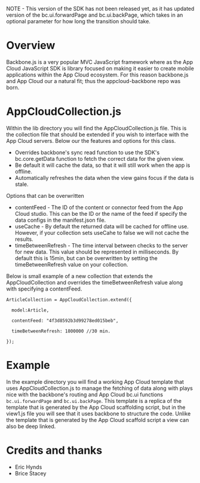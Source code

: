 NOTE - This version of the SDK has not been released yet, as it has updated version of the bc.ui.forwardPage and bc.ui.backPage, which takes in an optional parameter for how long the transition should take.

Overview
=================

Backbone.js is a very popular MVC JavaScript framework where as the App Cloud JavaScript SDK is library focused on making it easier to create mobile applications within the App Cloud ecosystem.  For this reason backbone.js and App Cloud our a natural fit; thus the appcloud-backbone repo was born.

AppCloudCollection.js
=================

Within the lib directory you will find the AppCloudCollection.js file.  This is the collection file that should be extended if you wish to interface with the App Cloud servers.  Below our the features and options for this class.

* Overrides backbone's sync read function to use the SDK's bc.core.getData function to fetch the correct data for the given view.
* Be default it will cache the data, so that it will still work when the app is offline.
* Automatically refreshes the data when the view gains focus if the data is stale.

Options that can be overwritten

* contentFeed - The ID of the content or connector feed from the App Cloud studio.  This can be the ID or the name of the feed if specify the data configs in the manifest.json file.
* useCache - By default the returned data will be cached for offline use.  However, if your collection sets useCahe to false we will not cache the results.
* timeBetweenRefresh - The time interval between checks to the server for new data.  This value should be represented in milliseconds.  By default this is 15min, but can be overwritten by setting the timeBetweenRefresh value on your collection.

Below is small example of a new collection that extends the AppCloudCollection and overrides the timeBetweenRefresh value along with specifying a contentFeed.

    ArticleCollection = AppCloudCollection.extend({
      
      model:Article,
      
      contentFeed: "4f3d8592b3d99278ed015beb",
      
      timeBetweenRefresh: 1800000 //30 min.
      
    });

Example
=================

In the example directory you will find a working App Cloud template that uses AppCloudCollection.js to manage the fetching of data along with plays nice with the backbone's routing and App Cloud bc.ui functions `bc.ui.forwardPage` and `bc.ui.backPage`.  This template is a replica of the template that is generated by the App Cloud scaffolding script, but in the view1.js file you will see that it uses backbone to structure the code.  Unlike the template that is generated by the App Cloud scaffold script a view can also be deep linked.

Credits and thanks
=================

* Eric Hynds
* Brice Stacey